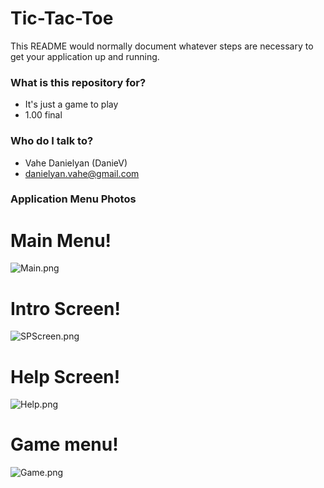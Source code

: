 # Tic-Tac-Toe #

This README would normally document whatever steps are necessary to get your application up and running.

### What is this repository for? ###

* It's just a game to play
* 1.00 final

### Who do I talk to? ###

* Vahe Danielyan (DanieV)
* danielyan.vahe@gmail.com

### Application Menu Photos ###

# **Main Menu!** #

![Main.png](https://raw.github.com/VaheDanielyan/Tic-Tac-Toe/blob/master/Source/Resources/Main.png)

# **Intro Screen!** #

![SPScreen.png](https://raw.github.com/VaheDanielyan/Tic-Tac-Toe/blob/master/Source/Resources/SPScreen.png)

# **Help Screen!** #

![Help.png](https://raw.github.com/VaheDanielyan/Tic-Tac-Toe/blob/master/Source/Resources/Help.png)

# **Game menu!** #

![Game.png](https://raw.github.com/VaheDanielyan/Tic-Tac-Toe/blob/master/Source/Resources/Game.png)
